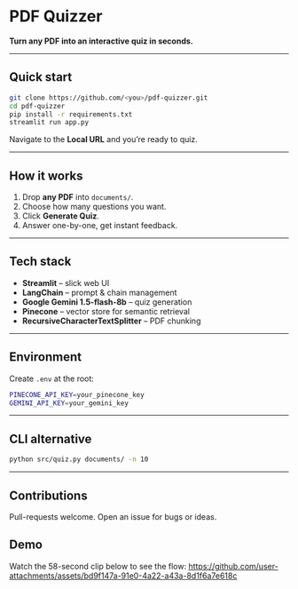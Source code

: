 # PDF Quizzer  
**Turn any PDF into an interactive quiz in seconds.**

---

## Quick start
```bash
git clone https://github.com/<you>/pdf-quizzer.git
cd pdf-quizzer
pip install -r requirements.txt
streamlit run app.py
```
Navigate to the **Local URL** and you’re ready to quiz.

---


## How it works
1. Drop **any PDF** into `documents/`.  
2. Choose how many questions you want.  
3. Click **Generate Quiz**.  
4. Answer one-by-one, get instant feedback.  

---

## Tech stack
- **Streamlit** – slick web UI  
- **LangChain** – prompt & chain management  
- **Google Gemini 1.5-flash-8b** –  quiz generation  
- **Pinecone** – vector store for semantic retrieval  
- **RecursiveCharacterTextSplitter** – PDF chunking  

---

## Environment
Create `.env` at the root:

```bash
PINECONE_API_KEY=your_pinecone_key
GEMINI_API_KEY=your_gemini_key
```

---

## CLI alternative
```bash
python src/quiz.py documents/ -n 10
```

---

## Contributions
Pull-requests welcome. Open an issue for bugs or ideas.


## Demo
Watch the 58-second clip below to see the flow: 
https://github.com/user-attachments/assets/bd9f147a-91e0-4a22-a43a-8d1f6a7e618c


